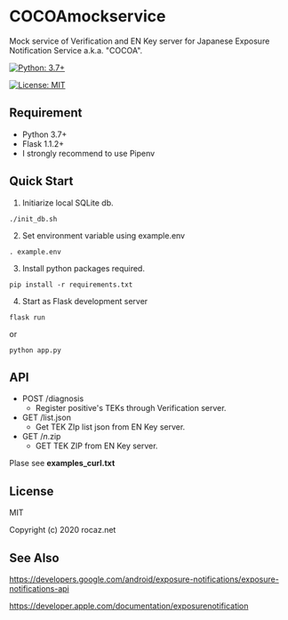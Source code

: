 # COCOAmockservice

Mock service of Verification and EN Key server for Japanese Exposure Notification Service a.k.a. "COCOA".

[![Python: 3.7+](https://img.shields.io/badge/Python-3.7+-4584b6.svg?style=popout&logo=python)](https://www.python.org/)

[![License: MIT](https://img.shields.io/badge/License-MIT-yellow.svg)](https://opensource.org/licenses/MIT)

## Requirement

- Python 3.7+
- Flask 1.1.2+
- I strongly recommend to use Pipenv

## Quick Start

1. Initiarize local SQLite db.

```
./init_db.sh
```

2. Set environment variable using example.env

```
. example.env
```

3. Install python packages required.

```
pip install -r requirements.txt
```

4. Start as Flask development server

```
flask run
```
or
```
python app.py
```

## API

- POST /diagnosis
  - Register positive's TEKs through Verification server.
- GET /list.json
  - Get TEK ZIp list json from EN Key server.
- GET /_n_.zip
  - GET TEK ZIP from EN Key server.

Plase see **examples_curl.txt**


## License

MIT

Copyright (c) 2020 rocaz.net

## See Also

https://developers.google.com/android/exposure-notifications/exposure-notifications-api

https://developer.apple.com/documentation/exposurenotification